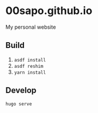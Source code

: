 # 00sapo.github.io

My personal website

## Build

1. `asdf install`
2. `asdf reshim`
3. `yarn install`

## Develop

`hugo serve`
